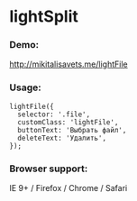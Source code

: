 # lightSplit

### Demo:
http://mikitalisavets.me/lightFile

### Usage:
```
lightFile({
  selector: '.file',
  customClass: 'lightFile',
  buttonText: 'Выбрать файл',
  deleteText: 'Удалить',
});
```

### Browser support:
IE 9+ / Firefox / Chrome  / Safari
